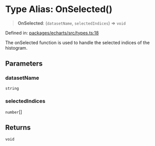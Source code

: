 # Type Alias: OnSelected()

> **OnSelected**: (`datasetName`, `selectedIndices`) => `void`

Defined in: [packages/echarts/src/types.ts:18](https://github.com/geodaopenjs/openassistant/blob/2c7e2a603db0fcbd6603996e5ea15006191c5f7f/packages/echarts/src/types.ts#L18)

The onSelected function is used to handle the selected indices of the histogram.

## Parameters

### datasetName

`string`

### selectedIndices

`number`[]

## Returns

`void`
